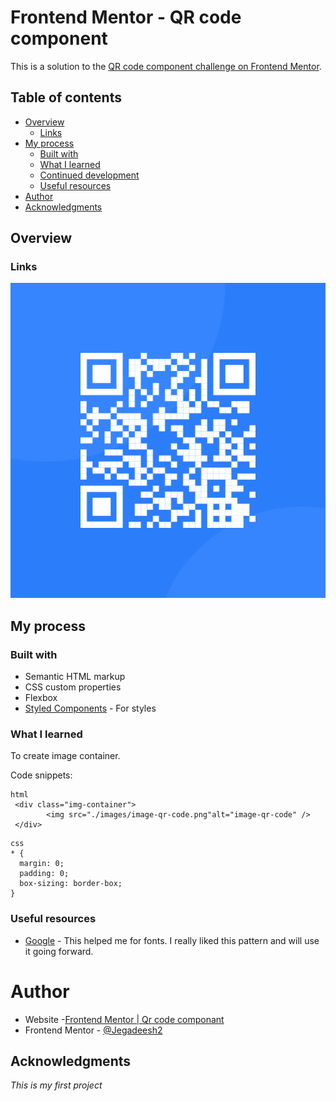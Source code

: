 # Frontend Mentor - QR code component

This is a solution to the [QR code component challenge on Frontend Mentor](http://127.0.0.1:5500/index.html).

## Table of contents

- [Overview](#overview)
  - [Links](#links)
- [My process](#my-process)
  - [Built with](#built-with)
  - [What I learned](#what-i-learned)
  - [Continued development](#continued-development)
  - [Useful resources](#useful-resources)
- [Author](#author)
- [Acknowledgments](#acknowledgments)

## Overview

### Links

![image](./images/image-qr-code.png)

## My process

### Built with

- Semantic HTML markup
- CSS custom properties
- Flexbox
- [Styled Components](https://styled-components.com/) - For styles

### What I learned

To create image container.

Code snippets:

```
html
 <div class="img-container">
        <img src="./images/image-qr-code.png"alt="image-qr-code" />
 </div>
```

```
css
* {
  margin: 0;
  padding: 0;
  box-sizing: border-box;
}
```

### Useful resources

- [Google](https://www.google.com) - This helped me for fonts. I really liked this pattern and will use it going forward.

# Author

- Website -[Frontend Mentor | Qr code componant](http://127.0.0.1:5500/index.html)
- Frontend Mentor - [@Jegadeesh2](https://www.frontendmentor.io/profile/@Jegadeesh2)

## Acknowledgments

_This is my first project_
